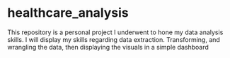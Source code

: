 # healthcare_analysis
This repository is a personal project I underwent to hone my data analysis skills. I will display my skills regarding data extraction. Transforming, and wrangling the data, then displaying the visuals in a simple dashboard
